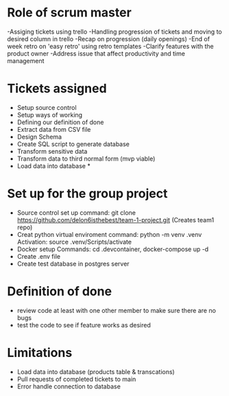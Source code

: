 
# Role of scrum master
-Assiging tickets using trello 
-Handling progression of tickets and moving to desired column in trello
-Recap on progression (daily openings)
-End of week retro on 'easy retro' using retro templates
-Clarify features with the product owner
-Address issue that affect productivity and time management

# Tickets assigned
- Setup source control
- Setup ways of working 
- Defining our definition of done
- Extract data from CSV file
- Design Schema
- Create SQL script to generate database
- Transform sensitive data 
- Transform data to third normal form (mvp viable)
- Load data into database *

# Set up for the group project
- Source control set up
command: git clone https://github.com/delon6isthebest/team-1-project.git (Creates team1 repo)
- Creat python virtual enviroment 
command: python -m venv .venv
Activation: source .venv/Scripts/activate
- Docker setup
Commands: cd .devcontainer, docker-compose up -d
- Create .env file
- Create test database in postgres server

# Definition of done
- review code at least with one other member to make sure there are no bugs 
- test the code to see if feature works as desired

# Limitations
- Load data into database (products table & transcations)
- Pull requests of completed tickets to main
- Error handle connection to database







